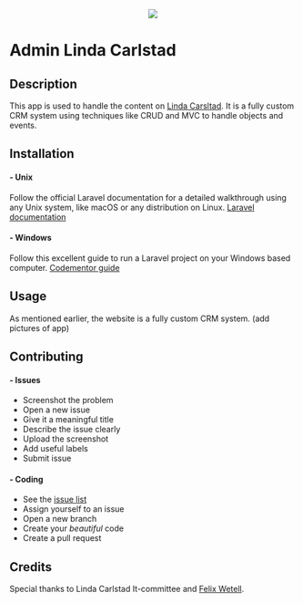 <p align="center"><img src="https://admin.lindacarlstad.se/img/logo.png"></p>

# Admin Linda Carlstad

## Description
This app is used to handle the content on [Linda Carsltad](https://lindacarlstad.se). 
It is a fully custom CRM system using techniques like CRUD and MVC to handle objects and events.

## Installation

#### - Unix
Follow the official Laravel documentation for a detailed walkthrough using any Unix system, like macOS or any distribution on Linux.
[Laravel documentation](https://laravel.com/docs/5.8/installation)

#### - Windows
Follow this excellent guide to run a Laravel project on your Windows based computer.
[Codementor guide](https://www.codementor.io/magarrent/how-to-install-laravel-5-xampp-windows-du107u9ji)

## Usage
As mentioned earlier, the website is a fully custom CRM system. 
(add pictures of app)

## Contributing
#### - Issues
- Screenshot the problem
- Open a new issue
- Give it a meaningful title
- Describe the issue clearly
- Upload the screenshot
- Add useful labels
- Submit issue

#### - Coding
- See the [issue list](https://github.com/Linda-Carlstad/admin.lindacarlstad.se/issues)
- Assign yourself to an issue
- Open a new branch
- Create your _beautiful_ code
- Create a pull request

## Credits
Special thanks to Linda Carlstad It-committee and [Felix Wetell](https://github.com/felixwetell).
